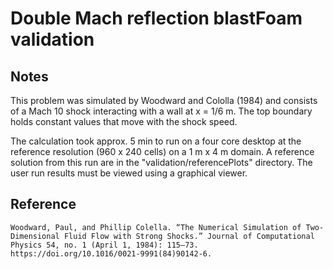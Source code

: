 # Double Mach reflection blastFoam validation

## Notes

This problem was simulated by Woodward and Cololla (1984) and consists of a Mach 10 shock interacting with a wall at x = 1/6 m. The top boundary holds constant values that move with the shock speed.

The calculation took approx. 5 min to run on a four core desktop at the reference resolution (960 x 240 cells) on a 1 m  x 4 m domain. A reference solution from this run are in the "validation/referencePlots" directory. The user run results must be viewed using a graphical viewer.


## Reference

```
Woodward, Paul, and Phillip Colella. “The Numerical Simulation of Two-Dimensional Fluid Flow with Strong Shocks.” Journal of Computational Physics 54, no. 1 (April 1, 1984): 115–73. https://doi.org/10.1016/0021-9991(84)90142-6.

```

